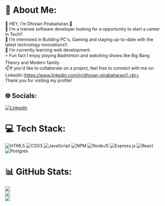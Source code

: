# 💫 About Me:
👋 HEY, I’m Dhivian Pirabaharan.👋 <br>🚀 I'm a trainee software developer looking for a opportunity to start a career in Tech!!<br>👀 I’m interested in Building PC's, Gaming and staying up-to-date with the latest technology innovations!!.<br>🌱 I’m currently learning web development.<br>⚡ Fun fact I enjoy playing Badminton and watching shows like Big Bang Theory and Modern family.<br>📫If you'd like to collaborate on a project, feel free to connect with me on LinkedIn [https://www.linkedin.com/in/dhivian-pirabaharan/].<br><br>Thank you for visiting my profile!


## 🌐 Socials:
[![LinkedIn](https://img.shields.io/badge/LinkedIn-%230077B5.svg?logo=linkedin&logoColor=white)](https://linkedin.com/in/dhivian-pirabaharan) 

# 💻 Tech Stack:
![HTML5](https://img.shields.io/badge/html5-%23E34F26.svg?style=flat&logo=html5&logoColor=white) ![CSS3](https://img.shields.io/badge/css3-%231572B6.svg?style=flat&logo=css3&logoColor=white) ![JavaScript](https://img.shields.io/badge/javascript-%23323330.svg?style=flat&logo=javascript&logoColor=%23F7DF1E) ![NPM](https://img.shields.io/badge/NPM-%23000000.svg?style=flat&logo=npm&logoColor=white) ![NodeJS](https://img.shields.io/badge/node.js-6DA55F?style=flat&logo=node.js&logoColor=white) ![Express.js](https://img.shields.io/badge/express.js-%23404d59.svg?style=flat&logo=express&logoColor=%2361DAFB) ![React](https://img.shields.io/badge/react-%2320232a.svg?style=flat&logo=react&logoColor=%2361DAFB) ![Postgres](https://img.shields.io/badge/postgres-%23316192.svg?style=flat&logo=postgresql&logoColor=white)
# 📊 GitHub Stats:
![](https://github-readme-stats.vercel.app/api?username=DhivianP&theme=vue-dark&hide_border=false&include_all_commits=false&count_private=false)<br/>
![](https://github-readme-streak-stats.herokuapp.com/?user=DhivianP&theme=vue-dark&hide_border=false)<br/>
![](https://github-readme-stats.vercel.app/api/top-langs/?username=DhivianP&theme=vue-dark&hide_border=false&include_all_commits=false&count_private=false&layout=compact)

<!-- Proudly created with GPRM ( https://gprm.itsvg.in ) -->
